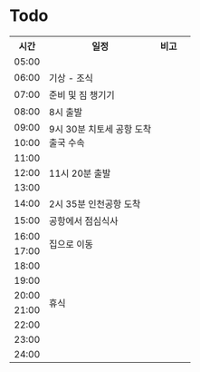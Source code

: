 # Todo
<table>
  <tr>
    <th>시간</th>
    <th>일정</th>
    <th>비고</th>
  </tr>
  <tr>
    <td>05:00</td>
    <td>  </td>
    <td>  </td>
  </tr>
  <tr>
    <td>06:00</td>
    <td> 기상 - 조식 </td>
    <td>  </td>
  </tr>
  <tr>
    <td>07:00</td>
    <td> 준비 및 짐 챙기기 </td>
    <td>  </td>
  </tr>  
  <tr>
    <td>08:00</td>
    <td> 8시 출발 </td>
    <td>  </td>
  </tr>   
  <tr>
    <td>09:00</td>
    <td rowspan="2"> 9시 30분 치토세 공항 도착 <br> 출국 수속 </td>
    <td>  </td>
  </tr>  
  <tr>
    <td>10:00</td>
    <td>  </td>
    <td>  </td>
  </tr>   
  <tr>
    <td>11:00</td>
    <td rowspan="3"> 11시 20분 출발 </td>
    <td>  </td>
  </tr>  
  <tr>
    <td>12:00</td>
    <td>  </td>
    <td>  </td>
  </tr> 
  <tr>
    <td>13:00</td>
    <td>  </td>
    <td>  </td>
  </tr>  
  <tr>
    <td>14:00</td>
    <td> 2시 35분 인천공항 도착 </td>
    <td>  </td> 
  </tr>   
  <tr>
    <td>15:00</td>
    <td> 공항에서 점심식사 </td>
    <td>  </td>
  </tr>  
  <tr>
    <td>16:00</td>
    <td rowspan="2"> 집으로 이동 </td>
    <td>  </td>
  </tr>   
  <tr>
    <td>17:00</td>
    <td>  </td>
    <td>  </td>
  </tr>  
  <tr>
    <td>18:00</td>
    <td rowspan="6"> 휴식 </td>
    <td>  </td>
  </tr> 
  <tr>
    <td>19:00</td>
    <td>  </td>
    <td>  </td>
  </tr>  
  <tr>
    <td>20:00</td>
    <td>  </td>
    <td>  </td>
  </tr>   
  <tr>
    <td>21:00</td>
    <td>  </td>
    <td>  </td>
  </tr>  
  <tr>
    <td>22:00</td>
    <td>  </td>
    <td>  </td>
  </tr>   
  <tr>
    <td>23:00</td>
    <td>  </td>
    <td>  </td>
  </tr>  
  <tr>
    <td>24:00</td>
    <td>  </td>
    <td>  </td>
  </tr>   
</table>

